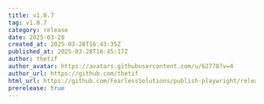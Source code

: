 ```yaml
---
title: v1.0.7
tag: v1.0.7
category: release
date: 2025-03-28
created_at: 2025-03-28T16:43:35Z
published_at: 2025-03-28T16:45:17Z
author: thetif
author_avatar: https://avatars.githubusercontent.com/u/62778?v=4
author_url: https://github.com/thetif
html_url: https://github.com/FearlessSolutions/publish-playwright/releases/tag/v1.0.7
prerelease: true
---
```




